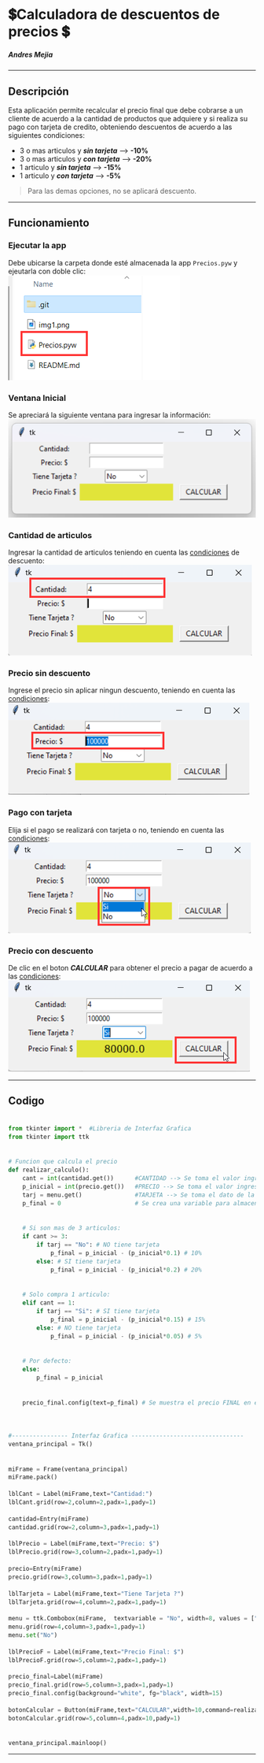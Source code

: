 # 💲Calculadora de descuentos de precios 💲
##### Andres Mejia  

***
## Descripción
Esta aplicación permite recalcular el precio final que debe cobrarse a un cliente de acuerdo a la cantidad de productos que adquiere y si realiza su pago con tarjeta de credito, obteniendo descuentos de acuerdo a las siguientes condiciones:

* 3 o mas articulos y ***sin tarjeta*** --> **-10%**
* 3 o mas articulos y ***con tarjeta*** --> **-20%**
* 1 articulo y ***sin tarjeta*** --> **-15%**
* 1 articulo y ***con tarjeta*** --> **-5%**

> Para las demas opciones, no se aplicará descuento.

***
## Funcionamiento

### Ejecutar la app
Debe ubicarse la carpeta donde esté almacenada la app `Precios.pyw` y ejeutarla con doble clic:  
![Abrir App](./img0.png)

### Ventana Inicial
Se apreciará la siguiente ventana para ingresar la información:  
![Apertura App](./img1.png)

### Cantidad de articulos
Ingresar la cantidad de articulos teniendo en cuenta las [condiciones](#descripción) de descuento:  
![Cantidad Articulos](./img2.png)

### Precio sin descuento
Ingrese el precio sin aplicar ningun descuento, teniendo en cuenta las  [condiciones](#descripción):  
![Cantidad Articulos](./img3.png)

### Pago con tarjeta
Elija si el pago se realizará con tarjeta o no, teniendo en cuenta las  [condiciones](#descripción):  
![Cantidad Articulos](./img4.png)

### Precio con descuento
De clic en el boton ***CALCULAR*** para obtener el precio a pagar de acuerdo a las  [condiciones](#descripción):  
![Cantidad Articulos](./img5.png)

***
## Codigo

```Python
    
from tkinter import *  #Libreria de Interfaz Grafica
from tkinter import ttk


# Funcion que calcula el precio
def realizar_calculo():
	cant = int(cantidad.get())      #CANTIDAD --> Se toma el valor ingresado y se pasa a entero
	p_inicial = int(precio.get())   #PRECIO --> Se toma el valor ingresado y se pasa a entero
	tarj = menu.get()			    #TARJETA --> Se toma el dato de la tarjeta
	p_final = 0						# Se crea una variable para almacenar el precio final

	
	# Si son mas de 3 articulos:
	if cant >= 3: 
		if tarj == "No": # NO tiene tarjeta
			p_final = p_inicial - (p_inicial*0.1) # 10%
		else: # SI tiene tarjeta
			p_final = p_inicial - (p_inicial*0.2) # 20%

	
	# Solo compra 1 articulo:
	elif cant == 1: 
		if tarj == "Si": # SI tiene tarjeta
			p_final = p_inicial - (p_inicial*0.15) # 15%
		else: # NO tiene tarjeta
			p_final = p_inicial - (p_inicial*0.05) # 5%


	# Por defecto:
	else:
		p_final = p_inicial


	precio_final.config(text=p_final) # Se muestra el precio FINAL en el campo correspondiente



#---------------- Interfaz Grafica --------------------------------
ventana_principal = Tk()


miFrame = Frame(ventana_principal)
miFrame.pack()

lblCant = Label(miFrame,text="Cantidad:")
lblCant.grid(row=2,column=2,padx=1,pady=1)

cantidad=Entry(miFrame)
cantidad.grid(row=2,column=3,padx=1,pady=1)

lblPrecio = Label(miFrame,text="Precio: $")
lblPrecio.grid(row=3,column=2,padx=1,pady=1)

precio=Entry(miFrame)
precio.grid(row=3,column=3,padx=1,pady=1)

lblTarjeta = Label(miFrame,text="Tiene Tarjeta ?")
lblTarjeta.grid(row=4,column=2,padx=1,pady=1)

menu = ttk.Combobox(miFrame,  textvariable = "No", width=8, values = ["Si","No"])
menu.grid(row=4,column=3,padx=1,pady=1)
menu.set("No")

lblPrecioF = Label(miFrame,text="Precio Final: $")
lblPrecioF.grid(row=5,column=2,padx=1,pady=1)

precio_final=Label(miFrame)
precio_final.grid(row=5,column=3,padx=1,pady=1)
precio_final.config(background="white", fg="black", width=15)

botonCalcular = Button(miFrame,text="CALCULAR",width=10,command=realizar_calculo)
botonCalcular.grid(row=5,column=4,padx=10,pady=1)


ventana_principal.mainloop()
```

***
